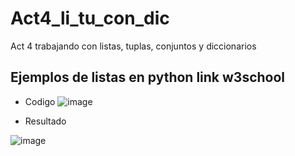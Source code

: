 # Act4_li_tu_con_dic
Act 4 trabajando con listas, tuplas, conjuntos y diccionarios 
## Ejemplos de listas en python  link w3school
- Codigo
![image](https://github.com/user-attachments/assets/17ac7da0-cbf6-4057-bed8-53751469e41e)

- Resultado
  
 ![image](https://github.com/user-attachments/assets/b5d044b9-fc9c-4eaf-af5c-0bf342729b1f)

